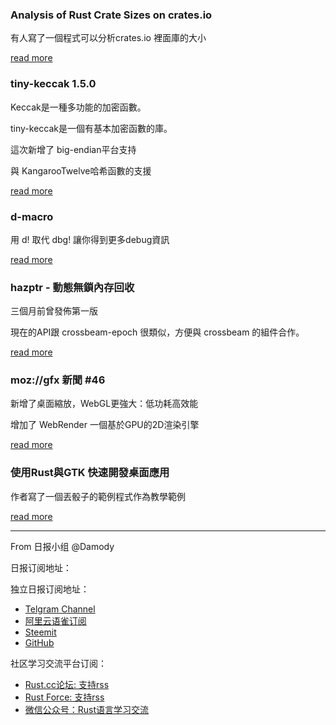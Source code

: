 ### Analysis of Rust Crate Sizes on crates.io

有人寫了一個程式可以分析crates.io 裡面庫的大小

[read more](https://www.reddit.com/r/rust/comments/c9fzyp/analysis_of_rust_crate_sizes_on_cratesio/)

### tiny-keccak 1.5.0

Keccak是一種多功能的加密函數。

tiny-keccak是一個有基本加密函數的庫。

這次新增了  big-endian平台支持

與 KangarooTwelve哈希函數的支援

[read more](https://www.reddit.com/r/rust/comments/c9h6ab/tinykeccak_150/)

### d-macro

用 d! 取代 dbg! 讓你得到更多debug資訊

[read more](https://www.reddit.com/r/rust/comments/c9hdgu/dmacro_why_dbg_when_you_can_d/)

### hazptr - 動態無鎖內存回收

三個月前曾發佈第一版

現在的API跟 crossbeam-epoch 很類似，方便與 crossbeam 的組件合作。

[read more](https://www.reddit.com/r/rust/comments/c9iltj/announcing_hazptr_dynamic_lockfree_memory/)

### moz://gfx 新聞 #46

新增了桌面縮放，WebGL更強大：低功耗高效能

增加了 WebRender 一個基於GPU的2D渲染引擎

[read more](https://www.reddit.com/r/rust/comments/c9kdfz/mozgfx_newsletter_46_mozilla_gfx_team_blog/)

### 使用Rust與GTK 快速開發桌面應用

作者寫了一個丟骰子的範例程式作為教學範例

[read more](https://www.reddit.com/r/rust/comments/c9l2ow/speedy_desktop_apps_with_gtk_and_rust/)


---

From 日报小组 @Damody

日报订阅地址：

独立日报订阅地址：
- [Telgram Channel](https://t.me/rust_daily_news )
- [阿里云语雀订阅](https://www.yuque.com/chaosbot/rustnews)
- [Steemit](https://steemit.com/@blackanger)
- [GitHub](https://github.com/RustStudy/rust_daily_news)

社区学习交流平台订阅：
- [Rust.cc论坛: 支持rss](https://rust.cc)
- [Rust Force: 支持rss](https://rustforce.net/)
- [微信公众号：Rust语言学习交流](https://rust.cc/article?id=ed7c9379-d681-47cb-9532-0db97d883f62)
